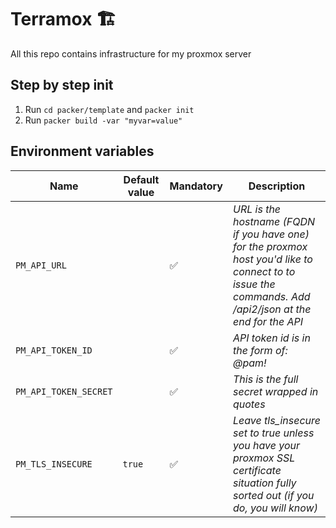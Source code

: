 # Terramox 🏗️
All this repo contains infrastructure for my proxmox server
## Step by step init

1. Run `cd packer/template` and `packer init`
2. Run `packer build -var "myvar=value"`
## Environment variables

| Name | Default value | Mandatory | Description  |
|---|---|---|---|
| `PM_API_URL`  |      | ✅ | *URL is the hostname (FQDN if you have one) for the proxmox host you'd like to connect to to issue the commands. Add /api2/json at the end for the API* |
| `PM_API_TOKEN_ID`  |   | ✅ | *API token id is in the form of: <username>@pam!<tokenId>* |
| `PM_API_TOKEN_SECRET`  |   | ✅  | *This is the full secret wrapped in quotes* |
| `PM_TLS_INSECURE`  | `true`  | ✅ | *Leave tls_insecure set to true unless you have your proxmox SSL certificate situation fully sorted out (if you do, you will know)* |
